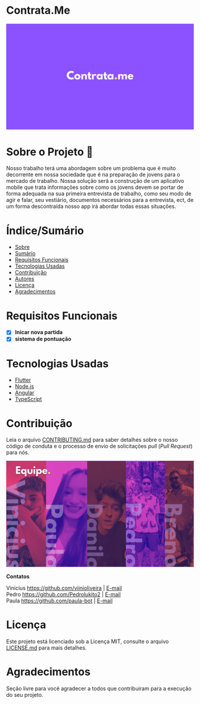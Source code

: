# Contrata.Me


<img src="https://github.com/Contratame/source/blob/main/banner.png" width="800" heigth="600"/>

# Sobre o Projeto 🚀

 Nosso trabalho terá uma abordagem sobre um problema que é muito decorrente em nossa sociedade que é na preparação de jovens para o mercado de trabalho. Nossa solução será a construção de um aplicativo mobile que trata informações sobre como os jovens devem se portar de forma adequada na sua primeira entrevista de trabalho, como seu modo de agir e falar, seu vestiário, documentos necessários para a entrevista, ect, de um forma descontraída nosso app irá abordar todas essas situações.
	

# Índice/Sumário

* [Sobre](#sobre-o-projeto)
* [Sumário](#índice/sumário)
* [Requisitos Funcionais](#requisitos-funcionais)
* [Tecnologias Usadas](#tecnologias-usadas)
* [Contribuição](#contribuição)
* [Autores](#autores)
* [Licença](#licença)
* [Agradecimentos](#agradecimentos)


# Requisitos Funcionais 

- [x] **Inicar nova partida**
- [x] **sistema de pontuação** 

# Tecnologias Usadas

- [Flutter](https://flutter.dev/)
- [Node.js](https://nodejs.org/en/)
- [Angular](https://angular.io/)
- [TypeScript](https://www.typescriptlang.org/)

# Contribuição

Leia o arquivo [CONTRIBUTING.md](CONTRIBUTING.md) para saber detalhes sobre o nosso código de conduta e o processo de envio de solicitações *pull* (*Pull Request*) para nós.


<img src="https://github.com/Contratame/source/blob/main/Contrata.me.png"  width=1200>

**Contatos**

Vinicius https://github.com/viinioliveira | <a href="mailto:viniciusmeireles08@gmail.com">E-mail</a><br>
Pedro https://github.com/Pedrolukito2 | <a href="mailto:pedrovoy@gmail.com">E-mail</a><br>
Paula https://github.com/paula-bot | <a href="paulaccosta17@gmail.com">E-mail</a><br>
# Licença

Este projeto está licenciado sob a Licença MIT,  consulte o arquivo [LICENSE.md](LICENSE.md) para mais detalhes.

# Agradecimentos

Seção livre para você agradecer a todos que contribuiram para a execução do seu projeto.
